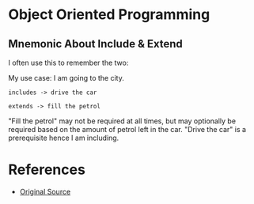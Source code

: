# Object Oriented Programming

## Mnemonic About Include & Extend

I often use this to remember the two:

My use case: I am going to the city.

```
includes -> drive the car

extends -> fill the petrol
```

"Fill the petrol" may not be required at all times, but may optionally be required based on the amount of petrol left in the car. "Drive the car" is a prerequisite hence I am including.

# References

- [Original Source](https://stackoverflow.com/questions/1696927/whats-is-the-difference-between-include-and-extend-in-use-case-diagram/5850924#5850924)